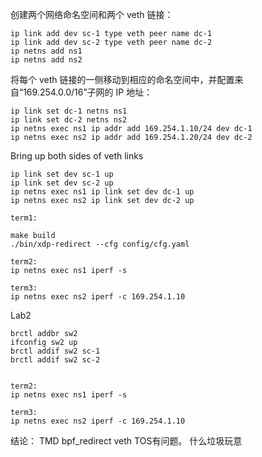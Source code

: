 
创建两个网络命名空间和两个 veth 链接：
```
ip link add dev sc-1 type veth peer name dc-1
ip link add dev sc-2 type veth peer name dc-2
ip netns add ns1
ip netns add ns2
```

将每个 veth 链接的一侧移动到相应的命名空间中，并配置来自“169.254.0.0/16”子网的 IP 地址：

```
ip link set dc-1 netns ns1
ip link set dc-2 netns ns2
ip netns exec ns1 ip addr add 169.254.1.10/24 dev dc-1
ip netns exec ns2 ip addr add 169.254.1.20/24 dev dc-2
```

Bring up both sides of veth links

```
ip link set dev sc-1 up
ip link set dev sc-2 up
ip netns exec ns1 ip link set dev dc-1 up
ip netns exec ns2 ip link set dev dc-2 up
```

```
term1:

make build
./bin/xdp-redirect --cfg config/cfg.yaml

term2:
ip netns exec ns1 iperf -s 

term3:
ip netns exec ns2 iperf -c 169.254.1.10

```



Lab2
```
brctl addbr sw2
ifconfig sw2 up
brctl addif sw2 sc-1
brctl addif sw2 sc-2


term2:
ip netns exec ns1 iperf -s 

term3:
ip netns exec ns2 iperf -c 169.254.1.10

```


结论： TMD bpf_redirect veth TOS有问题。 什么垃圾玩意